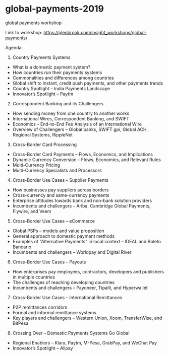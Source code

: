 # global-payments-2019

global payments workshop

Link to workshop: https://glenbrook.com/insight_workshops/global-payments/

Agenda:

1. Country Payments Systems

- What is a domestic payment system?
- How countries run their payments systems
- Commonalities and differences among countries
- Global shift to instant, credit push payments, and other payments trends
- Country Spotlight – India Payments Landscape
- Innovator’s Spotlight – Paytm

2. Correspondent Banking and its Challengers

- How sending money from one country to another works
- International Wires, Correspondent Banking, and SWIFT
- Economics – End-to-End Fee Analysis of an International Wire
- Overview of Challengers – Global banks, SWIFT gpi, Global ACH, Regional Systems, RippleNet

3. Cross-Border Card Processing

- Cross-Border Card Payments – Flows, Economics, and Implications
- Dynamic Currency Conversion – Flows, Economics, and Relevant Rules
- Multi-Currency Pricing
- Multi-Currency Specialists and Processors

4. Cross-Border Use Cases – Supplier Payments

- How businesses pay suppliers across borders
- Cross-currency and same-currency payments
- Enterprise attitudes towards bank and non-bank solution providers
- Incumbents and challengers – Ariba, Cambridge Global Payments, Flywire, and Veem

5. Cross-Border Use Cases – eCommerce

- Global PSPs – models and value proposition
- General approach to domestic payment methods
- Examples of “Alternative Payments” in local context – IDEAL and Boleto Bancario
- Incumbents and challengers – Worldpay and Digital River

6. Cross-Border Use Cases – Payouts

- How enterprises pay employees, contractors, developers and publishers in multiple countries
- The challenges of reaching developing countries
- Incumbents and challengers – Payoneer, Tipalti, and Hyperwallet

7. Cross-Border Use Cases – International Remittances

- P2P remittances corridors
- Formal and informal remittance systems
- Key players and challengers – Western Union, Xoom, TransferWise, and BitPesa

8. Crossing Over – Domestic Payments Systems Go Global

- Regional Enablers – Klara, Paytm, M-Pesa, GrabPay, and WeChat Pay
- Innovator’s Spotlight – Alipay
